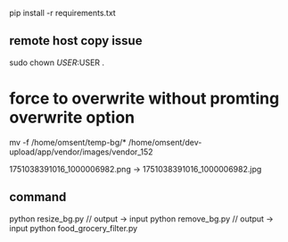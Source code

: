 pip install -r requirements.txt


## remote host copy issue
sudo chown $USER:$USER .

# force to overwrite without promting overwrite option  
mv -f /home/omsent/temp-bg/* /home/omsent/dev-upload/app/vendor/images/vendor_152

1751038391016_1000006982.png -> 
1751038391016_1000006982.jpg



## command
python resize_bg.py
// output -> input
python remove_bg.py
// output -> input
python food_grocery_filter.py